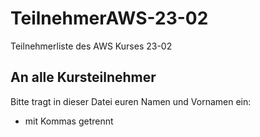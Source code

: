 # TeilnehmerAWS-23-02
Teilnehmerliste des AWS Kurses 23-02

## An alle Kursteilnehmer

Bitte tragt in dieser Datei euren Namen und Vornamen ein:

* mit Kommas getrennt
